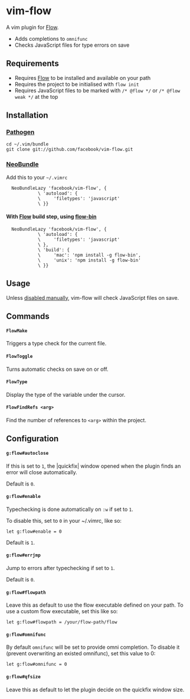 # vim-flow

A vim plugin for [Flow][flow].

 - Adds completions to `omnifunc`
 - Checks JavaScript files for type errors on save

## Requirements

 - Requires [Flow][flow] to be installed and available on your path
 - Requires the project to be initialised with `flow init`
 - Requires JavaScript files to be marked with `/* @flow */` or `/* @flow weak */` at the top

## Installation

### [Pathogen][pathogen]

    cd ~/.vim/bundle
    git clone git://github.com/facebook/vim-flow.git

### [NeoBundle][neobundle]

Add this to your `~/.vimrc`

```VimL
  NeoBundleLazy 'facebook/vim-flow', {
            \ 'autoload': {
            \     'filetypes': 'javascript'
            \ }}
```

#### With [Flow][flow] build step, using [flow-bin][flowbin]

```VimL
  NeoBundleLazy 'facebook/vim-flow', {
            \ 'autoload': {
            \     'filetypes': 'javascript'
            \ },
            \ 'build': {
            \     'mac': 'npm install -g flow-bin',
            \     'unix': 'npm install -g flow-bin'
            \ }}
```
## Usage

Unless [disabled manually][gflowenable], vim-flow will check JavaScript files on save.

## Commands

#### `FlowMake`

Triggers a type check for the current file.

#### `FlowToggle`

Turns automatic checks on save on or off.

#### `FlowType` 

Display the type of the variable under the cursor.

#### `FlowFindRefs <arg>`

Find the number of references to `<arg>` within the project.

## Configuration

#### `g:flow#autoclose`

If this is set to `1`, the |quickfix| window opened when the plugin finds an error
will close automatically.

Default is `0`.

#### `g:flow#enable`

Typechecking is done automatically on `:w` if set to `1`.

To disable this, set to `0` in your ~/.vimrc, like so:

```VimL
let g:flow#enable = 0
```

Default is `1`.

#### `g:flow#errjmp`

Jump to errors after typechecking if set to `1`.

Default is `0`.

#### `g:flow#flowpath`

Leave this as default to use the flow executable defined on your path. To use
a custom flow executable, set this like so:

```VimL
let g:flow#flowpath = /your/flow-path/flow
```

#### `g:flow#omnifunc`

By default `omnifunc` will be set to provide omni completion. To disable it
(prevent overwriting an existed omnifunc), set this value to 0:

```VimL
let g:flow#omnifunc = 0
```

#### `g:flow#qfsize`

Leave this as default to let the plugin decide on the quickfix window size.

[gflowenable]: https://github.com/facebook/vim-flow#gflowenable
[flow]: https://github.com/facebook/flow
[flowbin]: https://github.com/sindresorhus/flow-bin
[pathogen]: https://github.com/tpope/vim-pathogen
[neobundle]: https://github.com/Shougo/neobundle.vim
